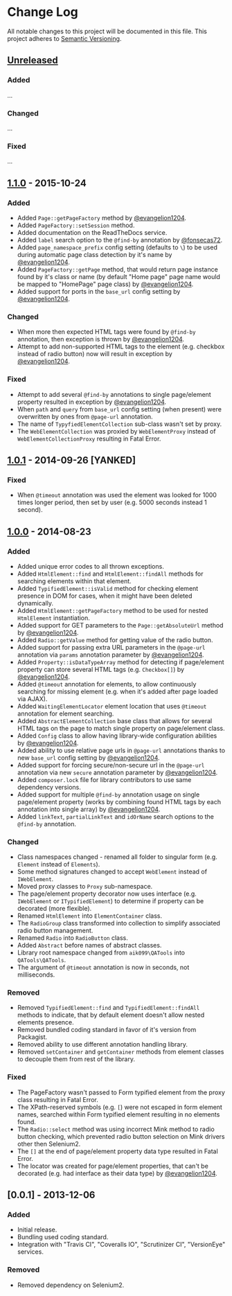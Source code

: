 # Change Log
All notable changes to this project will be documented in this file.
This project adheres to [Semantic Versioning](http://semver.org/).

## [Unreleased]
### Added
...

### Changed
...

### Fixed
...

## [1.1.0] - 2015-10-24
### Added
- Added `Page::getPageFactory` method by [@evangelion1204].
- Added `PageFactory::setSession` method.
- Added documentation on the ReadTheDocs service.
- Added `label` search option to the `@find-by` annotation by [@fonsecas72].
- Added `page_namespace_prefix` config setting (defaults to `\`) to be used during automatic page class detection by it's name by [@evangelion1204].
- Added `PageFactory::getPage` method, that would return page instance found by it's class or name (by default "Home page" page name would be mapped to "HomePage" page class) by [@evangelion1204].
- Added support for ports in the `base_url` config setting by [@evangelion1204].

### Changed
- When more then expected HTML tags were found by `@find-by` annotation, then exception is thrown by [@evangelion1204].
- Attempt to add non-supported HTML tags to the element (e.g. checkbox instead of radio button) now will result in exception by [@evangelion1204].

### Fixed
- Attempt to add several `@find-by` annotations to single page/element property resulted in exception by [@evangelion1204].
- When `path` and `query` from `base_url` config setting (when present) were overwritten by ones from `@page-url` annotation.
- The name of `TypyfiedElementCollection` sub-class wasn't set by proxy.
- The `WebElementCollection` was proxied by `WebElementProxy` instead of `WebElementCollectionProxy` resulting in Fatal Error.

## [1.0.1] - 2014-09-26 [YANKED]
### Fixed
- When `@timeout` annotation was used the element was looked for 1000 times longer period, then set by user (e.g. 5000 seconds instead 1 second).

## [1.0.0] - 2014-08-23
### Added
- Added unique error codes to all thrown exceptions.
- Added `HtmlElement::find` and `HtmlElement::findAll` methods for searching elements within that element.
- Added `TypifiedElement::isValid` method for checking element presence in DOM for cases, when it might have been deleted dynamically.
- Added `HtmlElement::getPageFactory` method to be used for nested `HtmlElement` instantiation.
- Added support for GET parameters to the `Page::getAbsoluteUrl` method by [@evangelion1204].
- Added `Radio::getValue` method for getting value of the radio button.
- Added support for passing extra URL parameters in the `@page-url` annotation via `params` annotation parameter by [@evangelion1204].
- Added `Property::isDataTypeArray` method for detecting if page/element property can store several HTML tags (e.g. `Checkbox[]`) by [@evangelion1204].
- Added `@timeout` annotation for elements, to allow continuously searching for missing element (e.g. when it's added after page loaded via AJAX).
- Added `WaitingElementLocator` element location that uses `@timeout` annotation for element searching.
- Added `AbstractElementCollection` base class that allows for several HTML tags on the page to match single property on page/element class.
- Added `Config` class to allow having library-wide configuration abilities by [@evangelion1204].
- Added ability to use relative page urls in `@page-url` annotations thanks to new `base_url` config setting by [@evangelion1204].
- Added support for forcing secure/non-secure url in the `@page-url` annotation via new `secure` annotation parameter by [@evangelion1204].
- Added `composer.lock` file for library contributors to use same dependency versions.
- Added support for multiple `@find-by` annotation usage on single page/element property (works by combining found HTML tags by each annotation into single array) by [@evangelion1204].
- Added `linkText`, `partialLinkText` and `idOrName` search options to the `@find-by` annotation.

### Changed
- Class namespaces changed - renamed all folder to singular form (e.g. `Element` instead of `Elements`).
- Some method signatures changed to accept `WebElement` instead of `IWebElement`.
- Moved proxy classes to `Proxy` sub-namespace.
- The page/element property decorator now uses interface (e.g. `IWebElement` or `ITypifiedElement`) to determine if property can be decorated (more flexible).
- Renamed `HtmlElement` into `ElementContainer` class.
- The `RadioGroup` class transformed into collection to simplify associated radio button management.
- Renamed `Radio` into `RadioButton` class.
- Added `Abstract` before names of abstract classes.
- Library root namespace changed from `aik099\QATools` into `QATools\QATools`.
- The argument of `@timeout` annotation is now in seconds, not milliseconds.

### Removed
- Removed `TypifiedElement::find` and `TypifiedElement::findAll` methods to indicate, that by default element doesn't allow nested elements presence.
- Removed bundled coding standard in favor of it's version from Packagist.
- Removed ability to use different annotation handling library.
- Removed `setContainer` and `getContainer` methods from element classes to decouple them from rest of the library.

### Fixed
- The PageFactory wasn't passed to Form typified element from the proxy class resulting in Fatal Error.
- The XPath-reserved symbols (e.g. `[`) were not escaped in form element names, searched within Form typified element resulting in no elements found.
- The `Radio::select` method was using incorrect Mink method to radio button checking, which prevented radio button selection on Mink drivers other then Selenium2.
- The `[]` at the end of page/element property data type resulted in Fatal Error.
- The locator was created for page/element properties, that can't be decorated (e.g. had interface as their data type) by [@evangelion1204].

## [0.0.1] - 2013-12-06
### Added
- Initial release.
- Bundling used coding standard.
- Integration with "Travis CI", "Coveralls IO", "Scrutinizer CI", "VersionEye" services.

### Removed
- Removed dependency on Selenium2.

[Unreleased]: https://github.com/qa-tools/qa-tools/compare/v1.1.0...HEAD
[1.1.0]: https://github.com/qa-tools/qa-tools/compare/v1.0.1...v1.1.0
[1.0.1]: https://github.com/qa-tools/qa-tools/compare/v1.0.0...v1.0.1
[1.0.0]: https://github.com/qa-tools/qa-tools/compare/v0.0.1...v1.0.0
[@evangelion1204]: https://github.com/evangelion1204
[@fonsecas72]: https://github.com/fonsecas72
